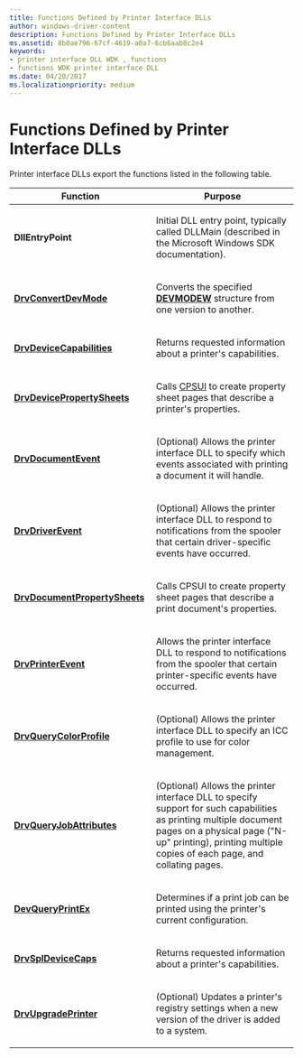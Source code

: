 ```yaml
---
title: Functions Defined by Printer Interface DLLs
author: windows-driver-content
description: Functions Defined by Printer Interface DLLs
ms.assetid: 8b0ae796-67cf-4619-a0a7-6cb6aab8c2e4
keywords:
- printer interface DLL WDK , functions
- functions WDK printer interface DLL
ms.date: 04/20/2017
ms.localizationpriority: medium
---
```


# Functions Defined by Printer Interface DLLs





Printer interface DLLs export the functions listed in the following table.

<table>
<colgroup>
<col width="50%" />
<col width="50%" />
</colgroup>
<thead>
<tr class="header">
<th>Function</th>
<th>Purpose</th>
</tr>
</thead>
<tbody>
<tr class="odd">
<td><p><strong>DllEntryPoint</strong></p></td>
<td><p>Initial DLL entry point, typically called DLLMain (described in the Microsoft Windows SDK documentation).</p></td>
</tr>
<tr class="even">
<td><p><a href="https://msdn.microsoft.com/library/windows/hardware/ff548532" data-raw-source="[&lt;strong&gt;DrvConvertDevMode&lt;/strong&gt;](https://msdn.microsoft.com/library/windows/hardware/ff548532)"><strong>DrvConvertDevMode</strong></a></p></td>
<td><p>Converts the specified <a href="https://msdn.microsoft.com/library/windows/hardware/ff552837" data-raw-source="[&lt;strong&gt;DEVMODEW&lt;/strong&gt;](https://msdn.microsoft.com/library/windows/hardware/ff552837)"><strong>DEVMODEW</strong></a> structure from one version to another.</p></td>
</tr>
<tr class="odd">
<td><p><a href="https://msdn.microsoft.com/library/windows/hardware/ff548539" data-raw-source="[&lt;strong&gt;DrvDeviceCapabilities&lt;/strong&gt;](https://msdn.microsoft.com/library/windows/hardware/ff548539)"><strong>DrvDeviceCapabilities</strong></a></p></td>
<td><p>Returns requested information about a printer&#39;s capabilities.</p></td>
</tr>
<tr class="even">
<td><p><a href="https://msdn.microsoft.com/library/windows/hardware/ff548542" data-raw-source="[&lt;strong&gt;DrvDevicePropertySheets&lt;/strong&gt;](https://msdn.microsoft.com/library/windows/hardware/ff548542)"><strong>DrvDevicePropertySheets</strong></a></p></td>
<td><p>Calls <a href="common-property-sheet-user-interface.md" data-raw-source="[CPSUI](common-property-sheet-user-interface.md)">CPSUI</a> to create property sheet pages that describe a printer&#39;s properties.</p></td>
</tr>
<tr class="odd">
<td><p><a href="https://msdn.microsoft.com/library/windows/hardware/ff548544" data-raw-source="[&lt;strong&gt;DrvDocumentEvent&lt;/strong&gt;](https://msdn.microsoft.com/library/windows/hardware/ff548544)"><strong>DrvDocumentEvent</strong></a></p></td>
<td><p>(Optional) Allows the printer interface DLL to specify which events associated with printing a document it will handle.</p></td>
</tr>
<tr class="even">
<td><p><a href="https://msdn.microsoft.com/library/windows/hardware/ff548551" data-raw-source="[&lt;strong&gt;DrvDriverEvent&lt;/strong&gt;](https://msdn.microsoft.com/library/windows/hardware/ff548551)"><strong>DrvDriverEvent</strong></a></p></td>
<td><p>(Optional) Allows the printer interface DLL to respond to notifications from the spooler that certain driver-specific events have occurred.</p></td>
</tr>
<tr class="odd">
<td><p><a href="https://msdn.microsoft.com/library/windows/hardware/ff548548" data-raw-source="[&lt;strong&gt;DrvDocumentPropertySheets&lt;/strong&gt;](https://msdn.microsoft.com/library/windows/hardware/ff548548)"><strong>DrvDocumentPropertySheets</strong></a></p></td>
<td><p>Calls CPSUI to create property sheet pages that describe a print document&#39;s properties.</p></td>
</tr>
<tr class="even">
<td><p><a href="https://msdn.microsoft.com/library/windows/hardware/ff548564" data-raw-source="[&lt;strong&gt;DrvPrinterEvent&lt;/strong&gt;](https://msdn.microsoft.com/library/windows/hardware/ff548564)"><strong>DrvPrinterEvent</strong></a></p></td>
<td><p>Allows the printer interface DLL to respond to notifications from the spooler that certain printer-specific events have occurred.</p></td>
</tr>
<tr class="odd">
<td><p><a href="https://msdn.microsoft.com/library/windows/hardware/ff548573" data-raw-source="[&lt;strong&gt;DrvQueryColorProfile&lt;/strong&gt;](https://msdn.microsoft.com/library/windows/hardware/ff548573)"><strong>DrvQueryColorProfile</strong></a></p></td>
<td><p>(Optional) Allows the printer interface DLL to specify an ICC profile to use for color management.</p></td>
</tr>
<tr class="even">
<td><p><a href="https://msdn.microsoft.com/library/windows/hardware/ff548581" data-raw-source="[&lt;strong&gt;DrvQueryJobAttributes&lt;/strong&gt;](https://msdn.microsoft.com/library/windows/hardware/ff548581)"><strong>DrvQueryJobAttributes</strong></a></p></td>
<td><p>(Optional) Allows the printer interface DLL to specify support for such capabilities as printing multiple document pages on a physical page (&quot;N-up&quot; printing), printing multiple copies of each page, and collating pages.</p></td>
</tr>
<tr class="odd">
<td><p><a href="https://msdn.microsoft.com/library/windows/hardware/ff547576" data-raw-source="[&lt;strong&gt;DevQueryPrintEx&lt;/strong&gt;](https://msdn.microsoft.com/library/windows/hardware/ff547576)"><strong>DevQueryPrintEx</strong></a></p></td>
<td><p>Determines if a print job can be printed using the printer&#39;s current configuration.</p></td>
</tr>
<tr class="even">
<td><p><a href="https://msdn.microsoft.com/library/windows/hardware/ff548600" data-raw-source="[&lt;strong&gt;DrvSplDeviceCaps&lt;/strong&gt;](https://msdn.microsoft.com/library/windows/hardware/ff548600)"><strong>DrvSplDeviceCaps</strong></a></p></td>
<td><p>Returns requested information about a printer&#39;s capabilities.</p></td>
</tr>
<tr class="odd">
<td><p><a href="https://msdn.microsoft.com/library/windows/hardware/ff548648" data-raw-source="[&lt;strong&gt;DrvUpgradePrinter&lt;/strong&gt;](https://msdn.microsoft.com/library/windows/hardware/ff548648)"><strong>DrvUpgradePrinter</strong></a></p></td>
<td><p>(Optional) Updates a printer&#39;s registry settings when a new version of the driver is added to a system.</p></td>
</tr>
</tbody>
</table>

 

 

 




